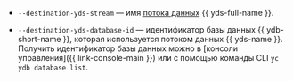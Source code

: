 
* `--destination-yds-stream` — имя [потока данных](../../logging/operations/get-group.md) {{ yds-full-name }}.

* `--destination-yds-database-id` — идентификатор базы данных {{ ydb-short-name }}, которая используется потоком данных {{ yds-name }}. Получить идентификатор базы данных можно в [консоли управления]({{ link-console-main }}) или с помощью команды CLI `yc ydb database list`.